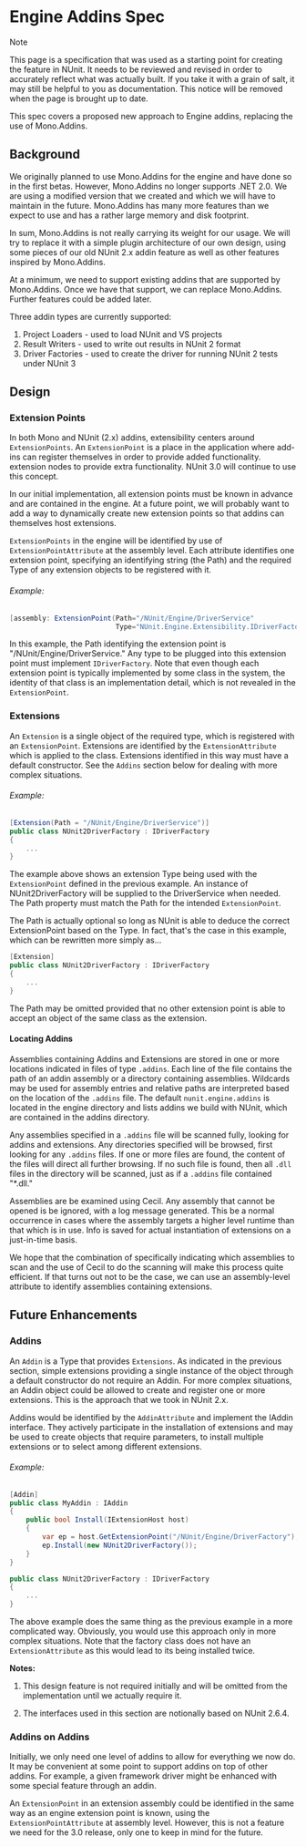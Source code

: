# Engine Addins Spec


> [!NOTE]
> This page is a specification that was used as a starting point for creating the feature in NUnit. It needs to be reviewed and revised in order to accurately reflect what was actually built. If you take it with a grain of salt, it may still be helpful to you as documentation. This notice will be removed when the page is brought up to date.

This spec covers a proposed new approach to Engine addins, replacing the use of Mono.Addins.

## Background
We originally planned to use Mono.Addins for the engine and have done so in the first betas. However, Mono.Addins no longer supports .NET 2.0. We are using a modified version that we created and which we will have to maintain in the future. Mono.Addins has many more features than we expect to use and has a rather large memory and disk footprint.

In sum, Mono.Addins is not really carrying its weight for our usage. We will try to replace it with a simple plugin architecture of our own design, using some pieces of our old NUnit 2.x addin feature as well as other features inspired by Mono.Addins.

At a minimum, we need to support existing addins that are supported by Mono.Addins. Once we have that support, we can replace Mono.Addins. Further features could be added later.

Three addin types are currently supported:

1. Project Loaders - used to load NUnit and VS projects
2. Result Writers - used to write out results in NUnit 2 format
3. Driver Factories - used to create the driver for running NUnit 2 tests under NUnit 3

## Design

### Extension Points

In both Mono and NUnit (2.x) addins, extensibility centers around `ExtensionPoints`. An `ExtensionPoint` is a place in the application where add-ins can register themselves in order to provide added functionality. extension nodes to provide extra functionality. NUnit 3.0 will continue to use this concept. 

In our initial implementation, all extension points must be known in advance and are contained in the engine. At a future point, we will probably want to add a way to dynamically create new extension points so that addins can themselves host extensions.

`ExtensionPoints` in the engine will be identified by use of `ExtensionPointAttribute` at the assembly level. Each attribute identifies one extension point, specifying an identifying string (the Path) and the required Type of any extension objects to be registered with it.

###### Example:
```csharp
[assembly: ExtensionPoint(Path="/NUnit/Engine/DriverService"
                          Type="NUnit.Engine.Extensibility.IDriverFactory")]
```

In this example, the Path identifying the extension point is "/NUnit/Engine/DriverService." Any type to be plugged into this extension point must implement `IDriverFactory`. Note that even though each extension point is typically implemented by some class in the system, the identity of that class is an implementation detail, which is not revealed in the `ExtensionPoint`.

### Extensions

An `Extension` is a single object of the required type, which is registered with an `ExtensionPoint`. Extensions are identified by the `ExtensionAttribute` which is applied to the class. Extensions identified in this way must have a default constructor. See the `Addins` section below for dealing with more complex situations.

###### Example:
```csharp
[Extension(Path = "/NUnit/Engine/DriverService")]
public class NUnit2DriverFactory : IDriverFactory
{
    ...
}
```

The example above shows an extension Type being used with the `ExtensionPoint` defined in the previous example. An instance of NUnit2DriverFactory will be supplied to the DriverService when needed. The Path property must match the Path for the intended `ExtensionPoint`.

The Path is actually optional so long as NUnit is able to deduce the correct ExtensionPoint based on the Type.
In fact, that's the case in this example, which can be rewritten more simply as...

```csharp
[Extension]
public class NUnit2DriverFactory : IDriverFactory
{
    ...
}
```

The Path may be omitted provided that no other extension point is able to accept an object of the same class as the extension.

#### Locating Addins

Assemblies containing Addins and Extensions are stored in one or more locations indicated in files of type `.addins`. Each line of the file contains the path of an addin assembly or a directory containing assemblies. Wildcards may be used for assembly entries and relative paths are interpreted based on the location of the `.addins` file. The default `nunit.engine.addins` is located in the engine directory and lists addins we build with NUnit, which are contained in the addins directory.

Any assemblies specified in a `.addins` file will be scanned fully, looking for addins and extensions. Any directories specified will be browsed, first looking for any `.addins` files. If one or more files are found, the content of the files will direct all further browsing. If no such file is found, then all `.dll` files in the directory will be scanned, just as if a `.addins` file contained "*.dll."

Assemblies are be examined using Cecil. Any assembly that cannot be opened is be ignored, with a log message generated. This be a normal occurrence in cases where the assembly targets a higher level runtime than that which is in use. Info is saved for actual instantiation of extensions on a just-in-time basis.

We hope that the combination of specifically indicating which assemblies to scan and the use of Cecil to do the scanning will make this process quite efficient. If that turns out not to be the case, we can use an assembly-level attribute to identify assemblies containing extensions.

## Future Enhancements

### Addins

An `Addin` is a Type that provides `Extensions`. As indicated in the previous section, simple extensions providing a single instance of the object through a default constructor do not require an Addin. For more complex situations, an Addin object could be allowed to create and register one or more extensions. This is the approach that we took in NUnit 2.x.

Addins would be identified by the `AddinAttribute` and implement the IAddin interface. They actively participate in the installation of extensions and may be used to create objects that require parameters, to install multiple extensions or to select among different extensions.

###### Example:
```csharp
[Addin]
public class MyAddin : IAddin
{
    public bool Install(IExtensionHost host)
    {
        var ep = host.GetExtensionPoint("/NUnit/Engine/DriverFactory");
        ep.Install(new NUnit2DriverFactory());
    }
}

public class NUnit2DriverFactory : IDriverFactory
{
    ...
}
```

The above example does the same thing as the previous example in a more complicated way. Obviously, you would use this approach only in more complex situations. Note that the factory class does not have an `ExtensionAttribute` as this would lead to its being installed twice.

**Notes:** 
1. This design feature is not required initially and will be omitted from the implementation until we actually require it. 

2. The interfaces used in this section are notionally based on NUnit 2.6.4.

### Addins on Addins

Initially, we only need one level of addins to allow for everything we now do. It may be convenient at some point to support addins on top of other addins. For example, a given framework driver might be enhanced with some special feature through an addin.

An `ExtensionPoint` in an extension assembly could be identified in the same way as an engine extension point is known, using the `ExtensionPointAttribute` at assembly level. However, this is not a feature we need for the 3.0 release, only one to keep in mind for the future.
